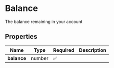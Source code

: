 # Balance

The balance remaining in your account

## Properties

| Name | Type | Required | Description |
| ------------ | ------------- | ------------- | ------------- |
| **balance** | number | ✅ |  |


